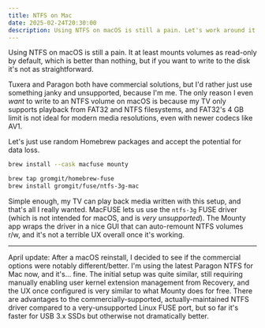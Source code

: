 ```yaml
---
title: NTFS on Mac
date: 2025-02-24T20:30:00
description: Using NTFS on macOS is still a pain. Let's work around it.
---
```


Using NTFS on macOS is still a pain. It at least mounts volumes as read-only by default, which is better than nothing, but if you want to write to the disk it's not as straightforward.

Tuxera and Paragon both have commercial solutions, but I'd rather just use something janky and unsupported, because I'm me. The only reason I even *want* to write to an NTFS volume on macOS is because my TV only supports playback from FAT32 and NTFS filesystems, and FAT32's 4 GB limit is not ideal for modern media resolutions, even with newer codecs like AV1.

Let's just use random Homebrew packages and accept the potential for data loss.

```bash
brew install --cask macfuse mounty

brew tap gromgit/homebrew-fuse
brew install gromgit/fuse/ntfs-3g-mac
```

Simple enough, my TV can play back media written with this setup, and that's all I really wanted. MacFUSE lets us use the `ntfs-3g` FUSE driver (which is not intended for macOS, and is *very unsupported*). The Mounty app wraps the driver in a nice GUI that can auto-remount NTFS volumes r/w, and it's not a terrible UX overall once it's working.

---

April update: After a macOS reinstall, I decided to see if the commercial options were notably different/better. I'm using the latest Paragon NTFS for Mac now, and it's... fine. The initial setup was quite similar, still requiring manually enabling user kernel extension management from Recovery, and the UX once configured is very similar to what Mounty does for free. There are advantages to the commercially-supported, actually-maintained NTFS driver compared to a very-unsupported Linux FUSE port, but so far it's faster for USB 3.x SSDs but otherwise not dramatically better.
